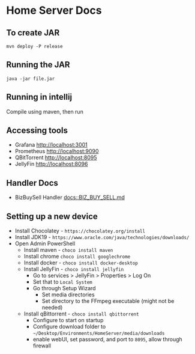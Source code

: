 # Home Server Docs

## To create JAR
```
mvn deploy -P release
```

## Running the JAR
```
java -jar file.jar
```

## Running in intellij
Compile using maven, then run

## Accessing tools
* Grafana [http://localhost:3001](http://localhost:3001)
* Prometheus [http://localhost:9090](http://localhost:9090)
* QBitTorrent [http://localhost:8095](http://localhost:8095)
* JellyFin [http://localhost:8096](http://localhost:8096)

## Handler Docs
* BizBuySell Handler [docs::BIZ_BUY_SELL.md](docs/BIZ_BUY_SELL.md)

## Setting up a new device
* Install Chocolatey - `https://chocolatey.org/install`
* Install JDK19 - `https://www.oracle.com/java/technologies/downloads/`
* Open Admin PowerShell
  * Install maven - `choco install maven`
  * Install chrome `choco install googlechrome`
  * Install docker - `choco install docker-desktop`
  * Install JellyFin - `choco install jellyfin`
    * Go to services > JellyFin > Properties > Log On
    * Set that to `Local System`
    * Go through Setup Wizard
      * Set media directories
      * Set directory to the FFmpeg executable (might not be needed)
  * Install qBittorrent - `choco install qbittorrent`
    * Configure to start on startup
    * Configure download folder to `~/Desktop/Environments/HomeServer/media/downloads`
    * enable webUI, set password, and port to `8095`, allow through firewall
